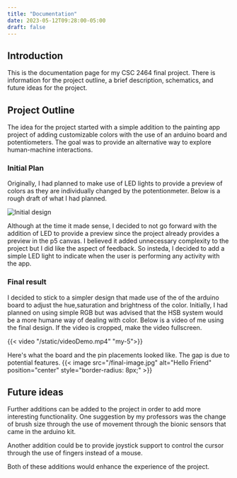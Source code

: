 ```yaml
---
title: "Documentation"
date: 2023-05-12T09:28:00-05:00
draft: false 
---
```


## Introduction 

This is the documentation page for my CSC 2464 final project. There is information for the project outline, a brief description, schematics, and future ideas for the project. 

## Project Outline 

The idea for the project started with a simple addition to the painting app project of adding customizable colors with the use of an arduino board and potentiometers. The goal was to provide an alternative way to explore human-machine interactions.  


### Initial Plan 
 Originally, I had planned to make use of LED lights to provide a preview of colors as they are individually changed by the potentionmeter. Below is a rough draft of what I had planned. 


![Initial design](/initial-design.png)

Although at the time it made sense, I decided to not go forward with the addition of LED to provide a preview since the project already provides a preview in the p5 canvas. I believed it added unnecessary complexity to the project but I did like the aspect of feedback. So insteda, I decided to add a simple LED light to indicate when the user is performing any activity with the app.  

### Final result

I decided to stick to a simpler design that made use of the of the arduino board to adjust the hue,saturation and brightness of the color. Initially, I had planned on using simple RGB but was advised that the HSB system would be a more humane way of dealing with color. 
Below is a video of me using the final design. If the video is cropped, make the video fullscreen.
  
{{< video "/static/videoDemo.mp4" "my-5">}}

Here's what the board and the pin placements looked like. The gap is due to potential features.
{{< image src="/final-image.jpg" alt="Hello Friend" position="center" style="border-radius: 8px;" >}}



## Future ideas 
Further additions can be added to the project in order to add more interesting functionality. One suggestion by my professors was the change of brush size through the use of movement through the bionic sensors that came in the arduino kit.

Another addition could be to provide joystick support to control the cursor through the use of fingers instead of a mouse. 

Both of these additions would enhance the experience of the project.  



